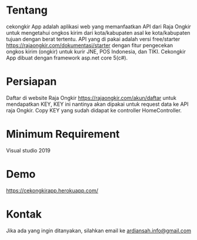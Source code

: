 

# Tentang

cekongkir App adalah aplikasi web yang memanfaatkan API dari Raja Ongkir untuk mengetahui ongkos kirim dari kota/kabupaten asal ke kota/kabupaten tujuan dengan berat tertentu. API yang di pakai adalah versi free/starter https://rajaongkir.com/dokumentasi/starter dengan fitur pengecekan ongkos kirim (ongkir) untuk kurir JNE, POS Indonesia, dan TIKI. Cekongkir App dibuat dengan framework asp.net core 5(c#).

# Persiapan

Daftar di website Raja Ongkir https://rajaongkir.com/akun/daftar untuk mendapatkan KEY, KEY ini nantinya akan dipakai untuk request data ke API raja Ongkir. Copy KEY yang sudah didapat ke controller HomeController.

# Minimum Requirement

Visual studio 2019

# Demo

https://cekongkirapp.herokuapp.com/

# Kontak

Jika ada yang ingin ditanyakan, silahkan email ke ardiansah.info@gmail.com
